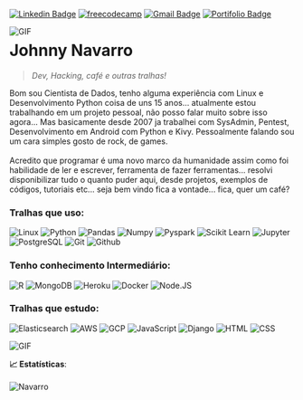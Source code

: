 
[![Linkedin Badge](https://img.shields.io/badge/-LinkedIn-blue?style=flat-square&logo=Linkedin&logoColor=white&link=https://www.linkedin.com/in/karinnecristinapereira//)](https://www.linkedin.com/in/karinnecristinapereira/)
[![freecodecamp](https://img.shields.io/badge/-freecodecamp-lightgrey?style=flat-square)](https://www.freecodecamp.org/portuguese/navarrojohnny)
[![Gmail Badge](https://img.shields.io/badge/-Gmail-red?style=flat-square&logo=Gmail&logoColor=white)](developernavarro@gmail.com)
[![Portifolio Badge](https://img.shields.io/badge/-Portfolio-green?style=flat-square&logo=Portfolio&logoColor=white&link=https://navarrodev.github.io/perfil/)](https://navarrodev.github.io/perfil/)

<!--[![Kaggle Badge](https://img.shields.io/badge/-kaggle-blue?style=flat-square&logo=kaggle&logoColor=white&link=https://www.kaggle.com/karinne)](https://www.kaggle.com/karinne)-->

<img align="left" alt="GIF" src="https://media.giphy.com/media/Ah3zHH7hvsSB2/giphy.gif"/>

 
 # Johnny Navarro
 
 > *Dev, Hacking, café e outras tralhas!*

 Bom sou Cientista de Dados, tenho alguma experiência com Linux e Desenvolvimento Python coisa de uns 15 anos... atualmente estou trabalhando em um projeto pessoal, não posso falar muito sobre isso agora... Mas basicamente desde 2007 ja trabalhei com SysAdmin, Pentest, Desenvolvimento em Android com Python e Kivy. Pessoalmente falando sou um cara simples gosto de rock, de games. <br> <br> Acredito que programar é uma novo marco da humanidade assim como foi habilidade de ler e escrever, ferramenta de fazer ferramentas... resolvi disponibilizar tudo o quanto puder aqui, desde projetos, exemplos de códigos, tutoriais etc... seja bem vindo fica a vontade... fica, quer um café?
<br>
 
 ### Tralhas que uso:
 
 ![Linux](https://img.shields.io/badge/-Linux-black?style=flat-square&logo=Linux)
 ![Python](https://img.shields.io/badge/-Python-black?logoColor=green&style=flat-square&logo=Python)
 ![Pandas](https://img.shields.io/badge/-Pandas-black?style=flat-square&logo=Pandas)
 ![Numpy](https://img.shields.io/badge/-Numpy-black?style=flat-square&logo=Numpy)
 ![Pyspark](https://img.shields.io/badge/-Pyspark-black?style=flat-square&logo=Apache-Spark)
 ![Scikit Learn](https://img.shields.io/badge/-Scikit%20Learn-black?style=flat-square&logo=scikit-learn)
 ![Jupyter](https://img.shields.io/badge/-Jupyter-black?style=flat-square&logo=Jupyter)
 ![PostgreSQL](https://img.shields.io/badge/-PostgreSQL-black?style=flat-square&logo=PostgreSQL)
 ![Git](https://img.shields.io/badge/-Git-black?style=flat-square&logo=Git)
 ![Github](https://img.shields.io/badge/-Github-black?style=flat-square&logo=Github)
 
 
 <!--![VS Code](https://img.shields.io/badge/-VS%20Code-black?style=flat-square&logo=visual-studio-code)-->
 
 ### Tenho conhecimento Intermediário:
 
 ![R](https://img.shields.io/badge/-R-black?style=flat-square&logo=R)
 ![MongoDB](https://img.shields.io/badge/-MongoDB-black?style=flat-square&logo=Mongodb)
 ![Heroku](https://img.shields.io/badge/-Heroku-black?style=flat-square&logo=Heroku)
 ![Docker](https://img.shields.io/badge/-Docker-black?style=flat-square&logo=Docker)
 ![Node.JS](https://img.shields.io/badge/-Node.Js-black?logoColor=green&style=flat-square&logo=Node.Js)
 
 ### Tralhas que estudo:
 
 ![Elasticsearch](https://img.shields.io/badge/Elasticsearch-black?style=flat-square&logo=Elasticsearch)
 ![AWS](https://img.shields.io/badge/-AWS-orange?style=flat-square)
 ![GCP](https://img.shields.io/badge/-GCP-blue?style=flat-square)
 ![JavaScript](https://img.shields.io/badge/-JavaScript-black?logoColor=green&style=flat-square&logo=JavaScript)
 ![Django](https://img.shields.io/badge/-Django-black?logoColor=green&style=flat-square&logo=Django)
 ![HTML](https://img.shields.io/badge/-html-informational)
 ![CSS](https://img.shields.io/badge/-CSS-black?logoColor=green&style=flat-square&logo=CSS)
 

<img align="center" alt="GIF" src="https://media.giphy.com/media/DKyjRV7y5AcOswAlBr/giphy.gif"/>


  
    
 <b> :chart_with_upwards_trend: Estatísticas</b>:
 <br>
 <br>
 ![Navarro](https://github-readme-stats.vercel.app/api?username=navarrodev&show_icons=true&theme=merko)

<!-- dark, radical, merko, gruvbox, tokyonight, onedark, cobalt, synthwave, highcontrast, dracula -->

<!-- 
Bem o modelo em sí não foi desenvolvido por mim, porém eu fiz algumas alterações, deixei abaixo o tutorial de como vc pode instalar.

Instalação

* Faça um [Fork](https://github.com/sharu725/online-cv/fork) Deste repositório.
* Delete o branch padrão `gh-pages` branch
* Crie novamente o branch `gh-pages` branch
* Em configurações e procure Github Pages como fonte principal.
* Seu novo site deve ser algo como  `https://username.github.io/online-cv/` -->
<!--
Neste Diretório vc pode modificar as configurações editando o arquivo .yml `_data/data.yml`

Aqui tem o link do video do autor do modelo [video](https://www.youtube.com/embed/T2nx6tj-ZH4)

 Skins
-->
<!--
São 6 esquemas de cores que você pode utilizar:

| Blue | Turquoise | Green |
|---------|---------|---------|
| <img src="https://webjeda.com/online-cv/assets/images/blue.jpg" width="300"/> | <img src="https://webjeda.com/online-cv/assets/images/turquoise.jpg" width="300"/> | <img src="https://webjeda.com/online-cv/assets/images/green.jpg" width="300"/> |

| Berry | Orange | Ceramic |
|---------|---------|---------|
| <img src="https://webjeda.com/online-cv/assets/images/berry.jpg" width="300"/> | <img src="https://webjeda.com/online-cv/assets/images/orange.jpg" width="300"/> | <img src="https://webjeda.com/online-cv/assets/images/ceramic.jpg" width="300"/> |

## Agradecimentos
-->
<!--
Thanks to [Nelson Estevão](https://github.com/nelsonmestevao) for all the [contributions](https://github.com/sharu725/online-cv/commits?author=nelsonmestevao).

Thanks to [t-h-e(sfrost)](https://github.com/t-h-e) for all the [contributions](https://github.com/sharu725/online-cv/commits?author=t-h-e).

Aqui tem outros temas: [**Jekyll Themes**](http://jekyll-themes.com). 
-->
